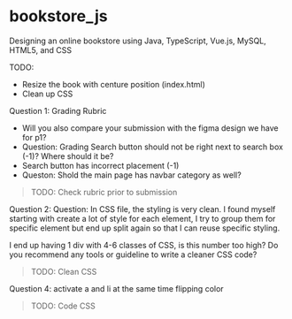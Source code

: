 # bookstore_js
Designing an online bookstore using Java, TypeScript, Vue.js, MySQL, HTML5, and CSS

TODO:
- Resize the book with centure position (index.html)
- Clean up CSS


Question 1: Grading Rubric
- Will you also compare your submission with the figma design we have for p1?
- Question: Grading Search button should not be right next to search box (-1)? Where should it be? 
- Search button has incorrect placement (-1)
- Queston: Shold the main page has navbar category as well?
> TODO: Check rubric prior to submission

Question 2: Question: In CSS file, the styling is very clean. I found myself starting with create a lot of style for each element, I try to group them for specific element but end up split again so that I can reuse specific styling.

I end up having 1 div with 4-6 classes of CSS, is this number too high? Do you recommend any tools or guideline to write a cleaner CSS code?
> TODO: Clean CSS

Question 4:  activate a and li at the same time flipping color
> TODO: Code CSS
